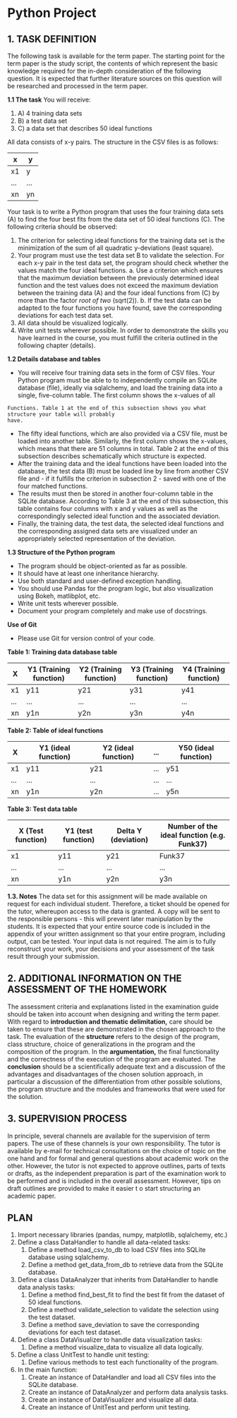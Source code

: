# Python Project

## 1. TASK DEFINITION

The following task is available for the term paper.
The starting point for the term paper is the study script, the contents of which represent the basic knowledge
required for the in-depth consideration of the following question. It is expected that further literature
sources on this question will be researched and processed in the term paper.

**1.1 The task**
You will receive:

1. A) 4 training data sets
2. B) a test data set
3. C) a data set that describes 50 ideal functions

All data consists of x-y pairs. The structure in the CSV files is as follows:

| x   | y   |
| --- | --- |
| x1  | y   |
| ... | ... |
| xn  | yn  |

Your task is to write a Python program that uses the four training data sets (A) to find the four best fits from
the data set of 50 ideal functions (C). The following criteria should be observed:

1. The criterion for selecting ideal functions for the training data set is the minimization of the sum of
   all quadratic y-deviations (least square).
2. Your program must use the test data set B to validate the selection. For each x-y pair in the test data set,
   the program should check whether the values match the four ideal functions.
   a. Use a criterion which ensures that the maximum deviation between the previously determined
   ideal function and the test values does not exceed the maximum deviation between the training
   data (A) and the four ideal functions from (C) by more than the factor _root of two_ (sqrt(2)).
   b. If the test data can be adapted to the four functions you have found, save the corresponding
   deviations for each test data set.
3. All data should be visualized logically.
4. Write unit tests wherever possible.
   In order to demonstrate the skills you have learned in the course, you must fulfill the criteria outlined in the
   following chapter (details).

**1.2 Details database and tables**

- You will receive four training data sets in the form of CSV files. Your Python program must be able to
  to independently compile an SQLite database (file), ideally via sqlalchemy, and load the training data
  into a single, five-column table. The first column shows the x-values of all

```
Functions. Table 1 at the end of this subsection shows you what structure your table will probably
have.
```

- The fifty ideal functions, which are also provided via a CSV file, must be loaded into another table.
  Similarly, the first column shows the x-values, which means that there are 51 columns in total. Table
  2 at the end of this subsection describes schematically which structure is expected.
- After the training data and the ideal functions have been loaded into the database, the test data (B)
  must be loaded line by line from another CSV file and - if it fulfills the criterion in subsection 2 - saved
  with one of the four matched functions.
- The results must then be stored in another four-column table in the SQLite database. According to
  Table 3 at the end of this subsection, this table contains four columns with x and y values as well as
  the correspondingly selected ideal function and the associated deviation.
- Finally, the training data, the test data, the selected ideal functions and the corresponding assigned data sets are visualized under an appropriately selected representation of the deviation.

**1.3 Structure of the Python program**

- The program should be object-oriented as far as possible.
- It should have at least one inheritance hierarchy.
- Use both standard and user-defined exception handling.
- You should use Pandas for the program logic, but also visualization using Bokeh, matlibplot, etc.
- Write unit tests wherever possible.
- Document your program completely and make use of docstrings.

**Use of Git**

- Please use Git for version control of your code.

**Table 1: Training data database table**

| X   | Y1 (Training function) | Y2 (Training function) | Y3 (Training function) | Y4 (Training function) |
| --- | ---------------------- | ---------------------- | ---------------------- | ---------------------- |
| x1  | y11                    | y21                    | y31                    | y41                    |
| ... | ...                    | ...                    | ...                    | ...                    |
| xn  | y1n                    | y2n                    | y3n                    | y4n                    |

**Table 2: Table of ideal functions**

| X   | Y1 (ideal function) | Y2 (ideal function) | ... | Y50 (ideal function) |
| --- | ------------------- | ------------------- | --- | -------------------- |
| x1  | y11                 | y21                 | ... | y51                  |
| ... | ...                 | ...                 | ... | ...                  |
| xn  | y1n                 | y2n                 | ... | y5n                  |

**Table 3: Test data table**

| X (Test function) | Y1 (test function) | Delta Y (deviation) | Number of the ideal function (e.g. Funk37) |
| ----------------- | ------------------ | ------------------- | ------------------------------------------ |
| x1                | y11                | y21                 | Funk37                                     |
| ...               | ...                | ...                 | ...                                        |
| xn                | y1n                | y2n                 | y3n                                        |

**1.3. Notes**
The data set for this assignment will be made available on request for each individual student. Therefore, a ticket
should be opened for the tutor, whereupon access to the data is granted. A copy will be sent to the responsible
persons - this will prevent later manipulation by the students.
It is expected that your entire source code is included in the appendix of your written assignment so that your
entire program, including output, can be tested. Your input data is not required.
The aim is to fully reconstruct your work, your decisions and your assessment of the task result through your
submission.

## 2. ADDITIONAL INFORMATION ON THE ASSESSMENT OF THE HOMEWORK

The assessment criteria and explanations listed in the examination guide should be taken into account when
designing and writing the term paper.
With regard to **introduction and thematic delimitation,** care should be taken to ensure that these are
demonstrated in the chosen approach to the task.
The evaluation of the **structure** refers to the design of the program, class structure, choice of generalizations in the
program and the composition of the program.
In the **argumentation,** the final functionality and the correctness of the execution of the program are
evaluated.
The **conclusion** should be a scientifically adequate text and a discussion of the advantages and disadvantages of
the chosen solution approach, in particular a discussion of the differentiation from other possible solutions,
the program structure and the modules and frameworks that were used for the solution.

## 3. SUPERVISION PROCESS

In principle, several channels are available for the supervision of term papers. The use of these channels is your
own responsibility. The tutor is available by e-mail for technical consultations on the choice of topic on the one
hand and for formal and general questions about academic work on the other. However, the tutor is not expected
to approve outlines, parts of texts or drafts, as the independent preparation is part of the examination work to be
performed and is included in the overall assessment. However, tips on draft outlines are provided to make it easier
t o start structuring an academic paper.

## PLAN

1. Import necessary libraries (pandas, numpy, matplotlib, sqlalchemy, etc.)
2. Define a class DataHandler to handle all data-related tasks:
   1. Define a method load_csv_to_db to load CSV files into SQLite database using sqlalchemy.
   2. Define a method get_data_from_db to retrieve data from the SQLite database.
3. Define a class DataAnalyzer that inherits from DataHandler to handle data analysis tasks:
   1. Define a method find_best_fit to find the best fit from the dataset of 50 ideal functions.
   2. Define a method validate_selection to validate the selection using the test dataset.
   3. Define a method save_deviation to save the corresponding deviations for each test dataset.
4. Define a class DataVisualizer to handle data visualization tasks:
   1. Define a method visualize_data to visualize all data logically.
5. Define a class UnitTest to handle unit testing:
   1. Define various methods to test each functionality of the program.
6. In the main function:
   1. Create an instance of DataHandler and load all CSV files into the SQLite database.
   2. Create an instance of DataAnalyzer and perform data analysis tasks.
   3. Create an instance of DataVisualizer and visualize all data.
   4. Create an instance of UnitTest and perform unit testing.
